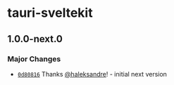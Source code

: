 # tauri-sveltekit

## 1.0.0-next.0

### Major Changes

- [`0d80816`](https://github.com/haleksandre/tauri-sveltekit/commit/0d80816cb23a967093dd255652b5d53e101b6143) Thanks [@haleksandre](https://github.com/haleksandre)! - initial next version
